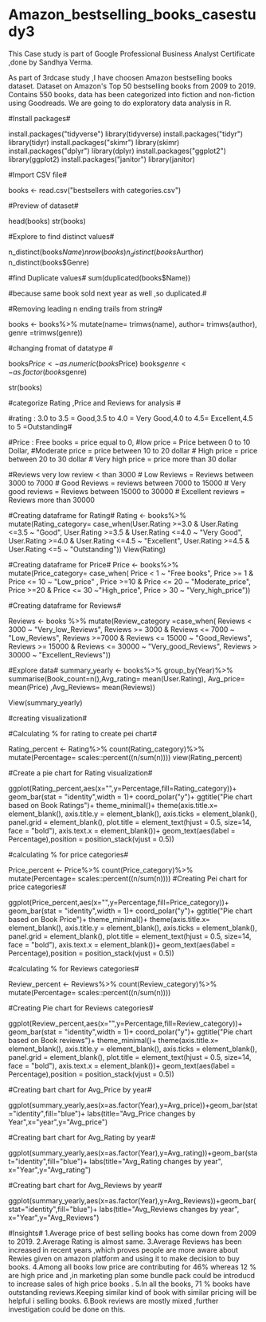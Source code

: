 # Amazon_bestselling_books_casestudy3 #

This Case study is part of Google Professional Business Analyst Certificate ,done by Sandhya Verma.

As part of 3rdcase study ,I have choosen Amazon bestselling books dataset.
Dataset on Amazon's Top 50 bestselling books from 2009 to 2019. Contains 550 books, data has been categorized into fiction and non-fiction using Goodreads.
We are going to do exploratory data analysis in R.


#Install packages#

install.packages("tidyverse")
library(tidyverse)
install.packages("tidyr")
library(tidyr)
install.packages("skimr")
library(skimr)
install.packages("dplyr")
library(dplyr)
install.packages("ggplot2")
library(ggplot2)
install.packages("janitor")
library(janitor)

#Import CSV file#

books <- read.csv("bestsellers with categories.csv")


#Preview of dataset#

head(books)
str(books)


#Explore to find distinct values#

n_distinct(books$Name)
nrow(books)
n_distinct(books$Aurthor)
n_distinct(books$Genre)

#find Duplicate values#
sum(duplicated(books$Name))

#because same book sold next year as well ,so duplicated.#

#Removing leading n ending trails from string#

books <- books%>%
  mutate(name= trimws(name),
         author= trimws(author),
         genre =trimws(genre))

#changing fromat of datatype #

books$Price <- as.numeric(books$Price)
books$genre <- as.factor(books$genre)
 
str(books)

#categorize Rating ,Price and Reviews  for analysis #

#rating : 3.0 to 3.5 = Good,3.5 to 4.0 = Very Good,4.0 to 4.5= Excellent,4.5 to 5 =Outstanding#

#Price :  Free books     = price equal to 0,
         #low price      = Price between 0 to 10 Dollar,
         #Moderate price = price between 10 to 20 dollar
         # High  price   = price between 20 to 30 dollar
         # Very high price = price more than 30 dollar


#Reviews    very low review   < than 3000
        #   Low Reviews       = Reviews between  3000 to  7000
        #   Good Reviews     = reviews between 7000 to 15000
        #   Very good reviews = Reviews between 15000 to 30000
        #  Excellent reviews  = Reviews more than 30000

#Creating dataframe for Rating#
 Rating <- books%>%
   mutate(Rating_category= case_when(User.Rating >=3.0 & User.Rating <=3.5 ~ "Good",
                                     User.Rating >=3.5 & User.Rating <=4.0 ~ "Very Good",
                                     User.Rating >=4.0 & User.Rating <=4.5 ~ "Excellent",
                                     User.Rating >=4.5 & User.Rating <=5 ~ "Outstanding"))
View(Rating)   



#Creating dataframe for Price#
Price <- books%>%
  mutate(Price_category= case_when( Price < 1 ~ "Free books",
                                    Price >= 1 & Price <= 10 ~ "Low_price" ,
                                    Price >=10 & Price <= 20 ~ "Moderate_price",
                                    Price >=20 & Price <= 30 ~"High_price",
                                    Price > 30 ~ "Very_high_price"))


#Creating dataframe for Reviews#                                    

Reviews <- books %>%
  mutate(Review_category =case_when( Reviews <  3000 ~    "Very_low_Reviews",
                                     Reviews >= 3000 & Reviews <= 7000 ~ "Low_Reviews",
                                     Reviews >=7000 & Reviews <= 15000 ~ "Good_Reviews",
                                     Reviews >= 15000 & Reviews <= 30000 ~ "Very_good_Reviews",
                                     Reviews > 30000 ~ "Excellent_Reviews"))


#Explore data#
summary_yearly <- books%>%
  group_by(Year)%>%
  summarise(Book_count=n(),Avg_rating= mean(User.Rating), Avg_price= mean(Price)
            ,Avg_Reviews= mean(Reviews))

View(summary_yearly)

#creating visualization#


#Calculating % for rating to create pei chart#
  
Rating_percent <- Rating%>%
  count(Rating_category)%>%
  mutate(Percentage= scales::percent((n/sum(n))))
view(Rating_percent)


#Create a pie chart for Rating visualization#

  
  ggplot(Rating_percent,aes(x="",y=Percentage,fill=Rating_category))+
  geom_bar(stat = "identity",width = 1)+
  coord_polar("y")+
  ggtitle("Pie chart based on Book Ratings")+
  theme_minimal()+
  theme(axis.title.x= element_blank(),
        axis.title.y = element_blank(),
        axis.ticks = element_blank(),
        panel.grid = element_blank(), 
        plot.title = element_text(hjust = 0.5, size=14, face = "bold"),
        axis.text.x = element_blank())+
  geom_text(aes(label = Percentage),position = position_stack(vjust = 0.5))


    
#calculating % for price categories#
  
  
  Price_percent <- Price%>%
    count(Price_category)%>%
    mutate(Percentage= scales::percent((n/sum(n))))
#Creating Pei chart for price categories#
  
  ggplot(Price_percent,aes(x="",y=Percentage,fill=Price_category))+
    geom_bar(stat = "identity",width = 1)+
    coord_polar("y")+
    ggtitle("Pie chart based on Book Price")+
    theme_minimal()+
    theme(axis.title.x= element_blank(),
          axis.title.y = element_blank(),
          axis.ticks = element_blank(),
          panel.grid = element_blank(), 
          plot.title = element_text(hjust = 0.5, size=14, face = "bold"),
          axis.text.x = element_blank())+
    geom_text(aes(label = Percentage),position = position_stack(vjust = 0.5))
  
  
  #calculating % for Reviews categories#
  
  
  Review_percent <- Reviews%>%
    count(Review_category)%>%
    mutate(Percentage= scales::percent((n/sum(n))))
  
  
  #Creating Pie chart for Reviews categories#
  
  ggplot(Review_percent,aes(x="",y=Percentage,fill=Review_category))+
    geom_bar(stat = "identity",width = 1)+
    coord_polar("y")+
    ggtitle("Pie chart based on Book reviews")+
    theme_minimal()+
    theme(axis.title.x= element_blank(),
          axis.title.y = element_blank(),
          axis.ticks = element_blank(),
          panel.grid = element_blank(), 
          plot.title = element_text(hjust = 0.5, size=14, face = "bold"),
          axis.text.x = element_blank())+
    geom_text(aes(label = Percentage),position = position_stack(vjust = 0.5))


#Creating bart chart for Avg_Price by year#
 
  
  
  ggplot(summary_yearly,aes(x=as.factor(Year),y=Avg_price))+geom_bar(stat="identity",fill="blue")+
    labs(title="Avg_Price changes by Year",x="year",y="Avg_price")
  
  
#Creating bart chart for Avg_Rating by year#
  
  ggplot(summary_yearly,aes(x=as.factor(Year),y=Avg_rating))+geom_bar(stat="identity",fill="blue")+
    labs(title="Avg_Rating changes by year", x="Year",y="Avg_rating")

    
#Creating bart chart for Avg_Reviews by year#
  
  ggplot(summary_yearly,aes(x=as.factor(Year),y=Avg_Reviews))+geom_bar(stat="identity",fill="blue")+
    labs(title="Avg_Reviews changes by year", x="Year",y="Avg_Reviews")

#Insights#
1.Average price of best selling books has come down from 2009 to 2019.
2.Average Rating is almost same.
3.Average Reviews has been increased in recent years ,which proves people are more aware about Rewies given on amazon platform and using it to make decision to buy books.
4.Among all books low price are contributing for 46% whereas 12 % are high price and ,in marketing plan some bundle pack could be introducd to increase sales of high price books .
5.In all the books, 71 % books have outstanding reviews.Keeping similar kind of book with similar pricing will be helpful i selling books.
6.Book reviews are mostly mixed ,further investigation could be done on this.
  
  
  
  
  
  


  

